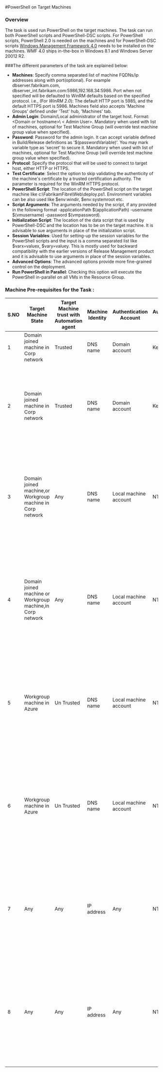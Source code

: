 #PowerShell on Target Machines 

### Overview
The task is used run PowerShell on the target machines. The task can run both PowerShell scripts and PowerShell-DSC scripts. For PowerShell scripts, PowerShell 2.0 is needed on the machines and for PowerShell-DSC scripts [Windows Management Framework 4.0](https://www.microsoft.com/en-in/download/details.aspx?id=40855&40ddd5bd-f9e7-49a6-3526-f86656931a02=True) needs to be installed on the machines. WMF 4.0 ships in-the-box in Windows 8.1 and Windows Server 20012 R2.

###The different parameters of the task are explained below: 

 * **Machines**: Specify comma separated list of machine FQDNs/ip addresses along with port(optional). For example dbserver.fabrikam.com, dbserver_int.fabrikam.com:5986,192.168.34:5986. Port when not specified will be defaulted to WinRM defaults based on the specified protocol. i.e., (For *WinRM 2.0*):  The default HTTP port is 5985, and the default HTTPS port is 5986. Machines field also accepts 'Machine Groups' defined under 'Test' hub, 'Machines' tab. 
 * **Admin Login**: Domain/Local administrator of the target host. Format: &lt;Domain or hostname&gt;\ &lt; Admin User&gt;. Mandatory when used with list of machines, optional for Test Machine Group (will override test machine group value when specified). 
 * **Password**:  Password for the admin login. It can accept variable defined in Build/Release definitions as '$(passwordVariable)'. You may mark variable type as 'secret' to secure it. Mandatory when used with list of machines, optional for Test Machine Group (will override test machine group value when specified). 
 * **Protocol**:  Specify the protocol that will be used to connect to target host, either HTTP or HTTPS.
 * **Test Certificate**: Select the option to skip validating the authenticity of the machine's certificate by a trusted certification authority. The parameter is required for the WinRM HTTPS protocol. 
* **PowerShell Script**: The location of the PowerShell script on the target machine like c:\FabrikamFibre\Web\deploy.ps1. Environment variables can be also used like $env:windir, $env:systemroot etc. 
* **Script Arguments**: The arguments needed by the script, if any provided in the following format -applicationPath $(applicationPath) -username $(vmusername) -password $(vmpassword). 
* **Initialization Script**: The location of the data script that is used by PowerShell-DSC and the location has to be on the target machine. It is advisable to sue arguments in place of the initialization script.  
* **Session Variables**: Used for setting-up the session variables for the PowerShell scripts and the input is a comma separated list like $varx=valuex, $vary=valuey. This is mostly used for backward compatibility with the earlier versions of Release Management product and it is advisable to use arguments in place of the session variables.
* **Advanced Options**: The advanced options provide more fine-grained control on the deployment. 
* **Run PowerShell in Parallel**: Checking this option will execute the PowerShell in-parallel on all VMs in the Resource Group.  
      

### Machine Pre-requisites for the Task :


| S.NO | Target Machine State                                       | Target Machine trust with Automation agent | Machine Identity | Authentication Account | Authentication Mode | Authentication Account permission on Target Machine | Connection Type | Pre-requisites in Target machine for Deployment Task to succeed                                                                                                                                                                                                                                                                                                                                                                                                |
|------|------------------------------------------------------------|--------------------------------------------|------------------|------------------------|---------------------|-----------------------------------------------------|-----------------|----------------------------------------------------------------------------------------------------------------------------------------------------------------------------------------------------------------------------------------------------------------------------------------------------------------------------------------------------------------------------------------------------------------------------------------------------------------|
| 1    | Domain joined machine in Corp network                      | Trusted                                    | DNS name         | Domain account         | Kerberos            | Machine Administrator                               | WinRM HTTP      | <ul><li>WinRM HTTP port (default 5985) opened in Firewall.</li></ul>                                                                                                                                                                                                                                                                                                                                                                                           |
| 2    | Domain joined machine in Corp network                      | Trusted                                    | DNS name         | Domain account         | Kerberos            | Machine Administrator                               | WinRM HTTPS     | <ul><li>WinRM HTTPS port  (default 5986) opened in Firewall.</li><li>Trusted certificate in Automation agent.</li><li>If Trusted certificate not in Automation agent then Test certificate option enabled in Task for deployment.</li></ul>                                                                                                                                                                                                                    |
| 3    | Domain joined machine,or Workgroup machine in Corp network | Any                                        | DNS name         | Local machine account  | NTLM                | Machine Administrator                               | WinRM HTTP      | <ul><li>WinRM HTTP port (default 5985) opened in Firewall.</li><li>Disable UAC remote restrictions<a href="https://support.microsoft.com/en-us/kb/951016">(link)</a></li><li>Credential in <MachineName>\<Account> format.</li><li>Set "AllowUnencrypted" option and add remote machines in "Trusted Host" list in Automation Agent<a href="https://msdn.microsoft.com/en-us/library/aa384372(v=vs.85).aspx">(link)</a></li></ul>                              |
| 4    | Domain joined machine or Workgroup machine,in Corp network | Any                                        | DNS name         | Local machine account  | NTLM                | Machine Administrator                               | WinRM HTTPS     | <ul><li>WinRM HTTPS port  (default 5986) opened in Firewall.</li><li>Disable UAC remote restrictions<a href="https://support.microsoft.com/en-us/kb/951016">(link)</a></li><li>Credential in <MachineName>\<Account> format.</li><li>Trusted certificate in Automation agent.</li><li>If Trusted certificate not in Automation agent then Test Certificate option enabled in Task for deployment.</li></ul>                                                    |
| 5    | Workgroup machine in Azure                                 | Un Trusted                                 | DNS name         | Local machine account  | NTLM                | Machine Administrator                               | WinRM HTTP      | <ul><li>WinRM HTTP port (default 5985) opened in Firewall.</li><li>Disable UAC remote restrictions<a href="https://support.microsoft.com/en-us/kb/951016">(link)</a></li><li>Credential in <MachineName>\<Account> format.</li><li>Set "AllowUnencrypted" option and add remote machines in "Trusted Host" list in Automation Agent<a href="https://msdn.microsoft.com/en-us/library/aa384372(v=vs.85).aspx">(link)</a></li></ul>                              |
| 6    | Workgroup machine in Azure                                 | Un Trusted                                 | DNS name         | Local machine account  | NTLM                | Machine Administrator                               | WinRM HTTPS     | <ul><li>WinRM HTTPS port  (default 5986) opened in Firewall.</li><li>Disable UAC remote restrictions<a href="https://support.microsoft.com/en-us/kb/951016">(link)</a></li><li>Credential in <MachineName>\<Account> format.</li><li>Trusted certificate in Automation agent.</li><li>If Trusted certificate not in Automation agent then Test Certificate option enabled in Task for deployment.</li></ul>                                                    |
| 7    | Any                                                        | Any                                        | IP address       | Any                    | NTLM                | Machine Administrator                               | WinRM HTTP      | <ul><li>WinRM HTTP port (default 5985) opened in Firewall.</li><li>Disable UAC remote restrictions<a href="https://support.microsoft.com/en-us/kb/951016">(link)</a></li><li>Credential in <MachineName>\<Account> format.</li><li>Set "AllowUnencrypted" option and add remote machines in "Trusted Host" list in Automation Agent<a href="https://msdn.microsoft.com/en-us/library/aa384372(v=vs.85).aspx">(link)</a></li></ul>                              |
| 8    | Any                                                        | Any                                        | IP address       | Any                    | NTLM                | Machine Administrator                               | WinRM HTTPS     | <ul><li>WinRM HTTPS port  (default 5986) opened in Firewall.</li><li>Disable UAC remote restrictions<a href="https://support.microsoft.com/en-us/kb/951016">(link)</a></li><li>Credential in <MachineName>\<Account> format.</li><li>Trusted certificate in Automation agent.</li><li>If Trusted certificate not in Automation agent then Test Certificate option enabled in Task for deployment.</li></ul>                                                    |
